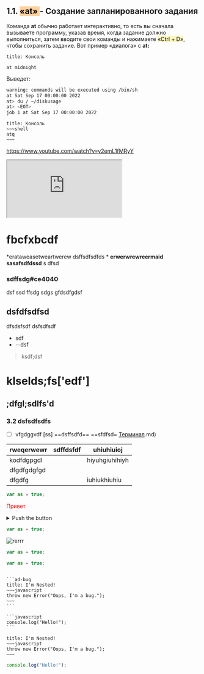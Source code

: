 ## 1.1. <mark style="background: #FFB86CA6;">«at» </mark>- Создание запланированного задания

Команда **at** обычно работает интерактивно, то есть вы сначала вызываете программу, указав время, когда задание должно выполниться, затем вводите свои команды и нажимаете 
<mark style="background: #FFF3A3A6;">«Ctrl + D»</mark>, чтобы сохранить задание. Вот пример «диалога» с **at:**
```ad-info
title: Консоль

at midnight
```

Выведет:

```bash
warning: commands will be executed using /bin/sh
at Sat Sep 17 00:00:00 2022
at> du / ~/diskusage
at> <EOT>
job 1 at Sat Sep 17 00:00:00 2022
```


```ad-bug
title: Консоль
~~~shell
atq
~~~
```


https://www.youtube.com/watch?v=y2emL1fMRyY


<iframe src="https://www.youtube.com/embed/NnTvZWp5Q7o"></iframe>



# fbcfxbcdf


*erataweasetweartwerew dsffsdfsdfds     *
**erwerwrewreermaid sasafsdfdssd**
s dfsd
###   sdffsdg#ce4040
  dsf ssd ffsdg
  sdgs
  gfdsdfgdsf



## dsfdfsdfsd
dfsdsfsdf
dsfsdfsdf 
- sdf
- --dsf
> ksdf;dsf 
# klselds;fs['edf']  

## ;dfgl;sdlfs'd

### 3.2 dsfsdfsdfs
- [ ] vfgdggvdf
[ss]
==dsffsdfd==
==sfdfsd=
[Терминал](Терминал.md).md)


| rweqerwewr  | sdffdsfdf | uhiuhiuioj     |
| ----------- | --------- | -------------- |
| kodfdgpgdl  |           | hiyuhgiuhihiyh |
| dfgdfgdgfgd |           |                |
| dfgdfg      |           | iuhiukhiuhiu   |



```JavaScript
var as = true;
```

<span style="color:  red">Привет</span>

<details><summary>Push the button</summary>
<pre>
```JavaScript
var as = true;
```
</pre>
</details>

```js
var as = true;
```

![rerrr](Pasted%20image%2020221030171802.png)

```js
var as = true;
```

```js
var as = true;
```




````ad-info

```ad-bug
title: I'm Nested!
~~~javascript
throw new Error("Oops, I'm a bug.");
~~~
```

```javascript
console.log("Hello!");
```

````


```ad-bug
title: I'm Nested!
~~~javascript
throw new Error("Oops, I'm a bug.");
~~~
```

```javascript
console.log("Hello!");
```
